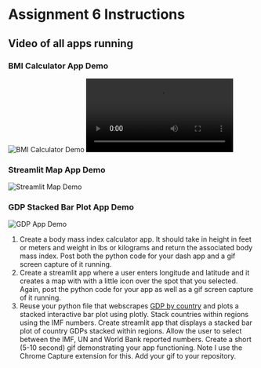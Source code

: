 # Assignment 6 Instructions

## Video of all apps running
### BMI Calculator App Demo
![BMI Calculator Demo](https://github.com/user-attachments/assets/ab8d885c-3b88-4d51-9f44-ea6336add0bd)
<video src="https://github.com/user-attachments/assets/ab8d885c-3b88-4d51-9f44-ea6336add0bd" controls="controls" style="max-width: 730px;">
</video>


### Streamlit Map App Demo
![Streamlit Map Demo](https://github.com/user-attachments/assets/395e91a1-d066-43ac-ac43-83c638384ff5)

### GDP Stacked Bar Plot App Demo
![GDP App Demo](https://github.com/user-attachments/assets/32e9841b-fe1e-408c-b4dc-07c77b5978fc)

1. Create a body mass index calculator app. It should take in height in feet or meters and weight in lbs or kilograms and return the associated body mass index. Post both the python code for your dash app and a gif screen capture of it running.
2. Create a streamlit app where a user enters longitude and latitude and it creates a map with with a little icon over the spot that you selected. Again, post the python code for your app as well as a gif screen capture of it running.
3. Reuse your python file that webscrapes [GDP by country](https://en.wikipedia.org/wiki/List_of_countries_by_GDP_(nominal)) and plots a stacked interactive bar plot using plotly. Stack countries within regions using the IMF numbers. Create streamlit app that displays a stacked bar plot of country GDPs stacked within regions. Allow the user to select between the IMF, UN and World Bank reported numbers. Create a short (5-10 second) gif demonstrating your app functioning. Note I use the Chrome Capture extension for this. Add your gif to your repository.
